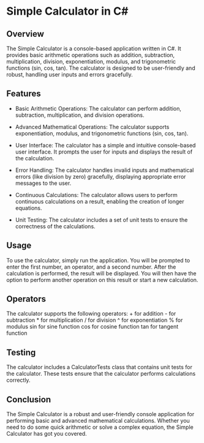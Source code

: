 # Simple Calculator in C#

## Overview
The Simple Calculator is a console-based application written in C#. It provides basic arithmetic operations such as addition, subtraction, multiplication, division, exponentiation, modulus, and trigonometric functions (sin, cos, tan). The calculator is designed to be user-friendly and robust, handling user inputs and errors gracefully.

## Features
- Basic Arithmetic Operations: The calculator can perform addition, subtraction, multiplication, and division operations.

- Advanced Mathematical Operations: The calculator supports exponentiation, modulus, and trigonometric functions (sin, cos, tan).

- User Interface: The calculator has a simple and intuitive console-based user interface. It prompts the user for inputs and displays the result of the calculation.

- Error Handling: The calculator handles invalid inputs and mathematical errors (like division by zero) gracefully, displaying appropriate error messages to the user.

- Continuous Calculations: The calculator allows users to perform continuous calculations on a result, enabling the creation of longer equations.

- Unit Testing: The calculator includes a set of unit tests to ensure the correctness of the calculations.

## Usage
To use the calculator, simply run the application. You will be prompted to enter the first number, an operator, and a second number. After the calculation is performed, the result will be displayed. You will then have the option to perform another operation on this result or start a new calculation.

## Operators
The calculator supports the following operators: 
    + for addition
    - for subtraction
    * for multiplication
    / for division
    ^ for exponentiation
    % for modulus
    sin for sine function
    cos for cosine function
    tan for tangent function

## Testing
The calculator includes a CalculatorTests class that contains unit tests for the calculator. These tests ensure that the calculator performs calculations correctly.

## Conclusion
The Simple Calculator is a robust and user-friendly console application for performing basic and advanced mathematical calculations. Whether you need to do some quick arithmetic or solve a complex equation, the Simple Calculator has got you covered.